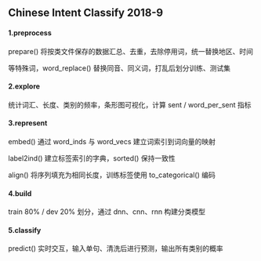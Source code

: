 ## Chinese Intent Classify 2018-9

#### 1.preprocess

prepare() 将按类文件保存的数据汇总、去重，去除停用词，统一替换地区、时间

等特殊词，word_replace() 替换同音、同义词，打乱后划分训练、测试集

#### 2.explore

统计词汇、长度、类别的频率，条形图可视化，计算 sent / word_per_sent 指标

#### 3.represent

embed() 通过 word_inds 与 word_vecs 建立词索引到词向量的映射

label2ind() 建立标签索引的字典，sorted() 保持一致性

align() 将序列填充为相同长度，训练标签使用 to_categorical() 编码

#### 4.build

train 80% / dev 20% 划分，通过 dnn、cnn、rnn 构建分类模型

#### 5.classify

predict() 实时交互，输入单句、清洗后进行预测，输出所有类别的概率